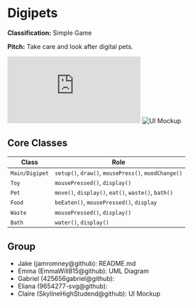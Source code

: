 # Digipets

**Classification:** Simple Game

**Pitch:** Take care and look after digital pets.

![Class Diagram](https://github.com/jamromney/Group-1/blob/main/Class%20Diagram/Digipets.drawio.pdf)
![UI Mockup](mockup.png)

## Core Classes
| Class | Role |
|-------|------|
| `Main/Digipet` | `setup()`, `draw()`, `mousePress()`, `moodChange()` |
| `Toy` | `mousePressed()`, `display()` |
| `Pet` | `move()`, `display()`, `eat()`, `waste()`, `bath()` |
| `Food` | `beEaten()`, `mousePressed()`, `display` |
| `Waste` | `mousePressed()`, `display()` |
| `Bath` | `water()`, `display()` |

## Group
- Jake (jamromney@github): README.md
- Emma (EmmaWill815@github): UML Diagram
- Gabriel (425656gabriel@github): 
- Eliana (9654277-svg@github): 
- Claire (SkylineHighStudend@github): UI Mockup
